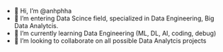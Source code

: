 - 👋 Hi, I’m @anhphha
- 👀 I’m entering Data Scince field, specialized in Data Engineering, Big Data Analytcis.
- 🌱 I’m currently learning Data Engineering (ML, DL, AI, coding, debug)
- 💞️ I’m looking to collaborate on all possible Data Analytcis projects


<!---
anhphha/anhphha is a ✨ special ✨ repository because its `README.md` (this file) appears on your GitHub profile.
You can click the Preview link to take a look at your changes.
--->
